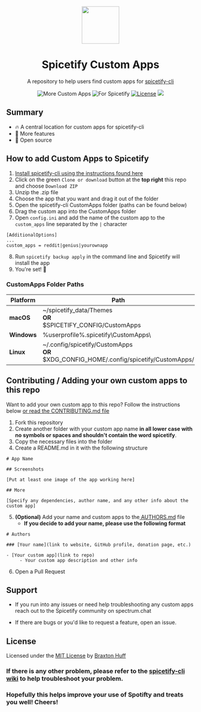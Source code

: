 <p align="center"><a href="https://github.com/3raxton/spicetify-custom-apps/"
target="_blank"><br><img width="100" src="https://emojipedia-us.s3.dualstack.us-west-1.amazonaws.com/thumbs/240/apple/271/fire_1f525.png"></a></p>
<h1 align="center">Spicetify Custom Apps</h1>
<p align="center">A repository to help users find custom apps for  <a href="https://github.com/khanhas/spicetify-cli" target="_blank"> spicetify-cli</a></p>
<p align="center">
</a>
<a><img src="https://img.shields.io/badge/more-Custom%20Apps-orange.svg" alt="More Custom Apps"></a>
<a><img src="https://img.shields.io/badge/for-spicetify-E71A0E.svg" alt="For Spicetify"></a>
<a href="https://3raxton.github.io/license"><img src="https://img.shields.io/badge/License-MIT-blue.svg" alt="License"></a>
<a href="https://hits.seeyoufarm.com"><img src="https://hits.seeyoufarm.com/api/count/incr/badge.svg?url=https%3A%2F%2Fgithub.com%2F3raxton%2Fspicetify-customapps%2F&count_bg=%23E71A0E&title_bg=%23000000&icon=spotify.svg&icon_color=%23E71A0E&title=hits&edge_flat=false"/></a></p>

## Summary
- 🔥 A central location for custom apps for spicetify-cli
- 👀 More features
- 🎉 Open source

## How to add Custom Apps to Spicetify

1. [Install spicetify-cli using the instructions found here](https://github.com/khanhas/spicetify-cli/wiki/Installation)
2.  Click on the green `Clone or download` button at the <b>top right</b> this repo  and choose ```Download ZIP```
3.  Unzip the .zip file 
4. Choose the app that you want and drag it out of the folder
5. Open the spicetify-cli CustomApps folder (paths can be found below)
6. Drag the custom app into the CustomApps folder
7. Open ```config.ini``` and add the name of the custom app to the ```custom_apps``` line separated by the ```|``` character
```
[AdditionalOptions]
...
custom_apps = reddit|genius|yourownapp
```
8. Run ```spicetify backup apply``` in the command line and Spicetify will install the app
9. You're set! 🎉

### CustomApps Folder Paths

| **Platform**|**Path**                                                                                    |
| ------------|--------------------------------------------------------------------------------------------|
| **macOS**   |~/spicetify_data/Themes <br> **OR**<br>$SPICETIFY_CONFIG/CustomApps                         |
| **Windows** |%userprofile%\.spicetify\CustomApps\                                                        |
| **Linux**   |~/.config/spicetify/CustomApps <br> **OR**<br>$XDG_CONFIG_HOME/.config/spicetify/CustomApps/|


## Contributing / Adding your own custom apps to this repo
Want to add your own custom app to this repo? Follow the instructions below <a href="https://github.com/3raxton/spicetify-custom-apps/blob/main/CONTRIBUTING.md"  target="_blank">or read the CONTRIBUTING.md file</a>

1. Fork this repository
2. Create another folder with your custom app name **in all lower case with no symbols or spaces and shouldn't contain the word spicetify**. 
3. Copy the necessary files into the folder
4. Create a README.md in it with the following structure
```
# App Name

## Screenshots

[Put at least one image of the app working here]

## More

[Specify any dependencies, author name, and any other info about the custom app]
```
5. **(Optional)** Add your name and custom apps to the<a href="https://github.com/3raxton/spicetify-custom-apps/blob/main/AUTHORS.md"  target="_blank"> AUTHORS.md</a> file 
     - **If you decide to add your name, please use the following format**
```
# Authors

### [Your name](link to website, GitHub profile, donation page, etc.)

- [Your custom app](link to repo)
     - Your custom app description and other info
```
6. Open a Pull Request

## Support

* If you run into any issues or need help troubleshooting any custom apps reach out to the Spicetify community on spectrum.chat

* If there are bugs or you'd like to request a feature, open an issue.

## License
Licensed under the [MIT License](https://3raxton.github.io/license) by [Braxton Huff](https://github.com/3raxton) 

### **If there is any other problem, please refer to the <a href="https://github.com/khanhas/spicetify-cli/wiki"  target="_blank">spicetify-cli wiki</a> to help troubleshoot your problem.**

### **Hopefully this helps improve your use of Spotifty and treats you well! Cheers!**
